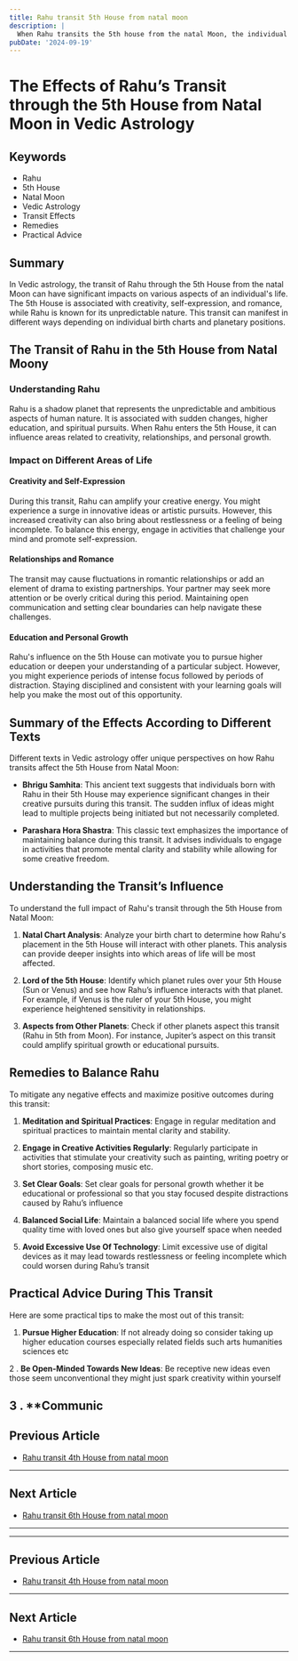 ```yaml
---
title: Rahu transit 5th House from natal moon
description: |
  When Rahu transits the 5th house from the natal Moon, the individual may face financial difficulties, health issues for children, and mental confusion. There is also a risk of loss of one or both parents and strained family relations.
pubDate: '2024-09-19'
---
```


# The Effects of Rahu’s Transit through the 5th House from Natal Moon in Vedic Astrology

## Keywords

- Rahu
- 5th House
- Natal Moon
- Vedic Astrology
- Transit Effects
- Remedies
- Practical Advice

## Summary

In Vedic astrology, the transit of Rahu through the 5th House from the natal Moon can have significant impacts on various aspects of an individual's life. The 5th House is associated with creativity, self-expression, and romance, while Rahu is known for its unpredictable nature. This transit can manifest in different ways depending on individual birth charts and planetary positions.

## The Transit of Rahu in the 5th House from Natal Moony

### Understanding Rahu

Rahu is a shadow planet that represents the unpredictable and ambitious aspects of human nature. It is associated with sudden changes, higher education, and spiritual pursuits. When Rahu enters the 5th House, it can influence areas related to creativity, relationships, and personal growth.

### Impact on Different Areas of Life

#### Creativity and Self-Expression
During this transit, Rahu can amplify your creative energy. You might experience a surge in innovative ideas or artistic pursuits. However, this increased creativity can also bring about restlessness or a feeling of being incomplete. To balance this energy, engage in activities that challenge your mind and promote self-expression.

#### Relationships and Romance
The transit may cause fluctuations in romantic relationships or add an element of drama to existing partnerships. Your partner may seek more attention or be overly critical during this period. Maintaining open communication and setting clear boundaries can help navigate these challenges.

#### Education and Personal Growth
Rahu's influence on the 5th House can motivate you to pursue higher education or deepen your understanding of a particular subject. However, you might experience periods of intense focus followed by periods of distraction. Staying disciplined and consistent with your learning goals will help you make the most out of this opportunity.

## Summary of the Effects According to Different Texts

Different texts in Vedic astrology offer unique perspectives on how Rahu transits affect the 5th House from Natal Moon:

- **Bhrigu Samhita**: This ancient text suggests that individuals born with Rahu in their 5th House may experience significant changes in their creative pursuits during this transit. The sudden influx of ideas might lead to multiple projects being initiated but not necessarily completed.
  
- **Parashara Hora Shastra**: This classic text emphasizes the importance of maintaining balance during this transit. It advises individuals to engage in activities that promote mental clarity and stability while allowing for some creative freedom.

## Understanding the Transit’s Influence

To understand the full impact of Rahu's transit through the 5th House from Natal Moon:

1. **Natal Chart Analysis**:
   Analyze your birth chart to determine how Rahu's placement in the 5th House will interact with other planets. This analysis can provide deeper insights into which areas of life will be most affected.

2. **Lord of the 5th House**:
   Identify which planet rules over your 5th House (Sun or Venus) and see how Rahu’s influence interacts with that planet. For example, if Venus is the ruler of your 5th House, you might experience heightened sensitivity in relationships.

3. **Aspects from Other Planets**:
   Check if other planets aspect this transit (Rahu in 5th from Moon). For instance, Jupiter’s aspect on this transit could amplify spiritual growth or educational pursuits.

## Remedies to Balance Rahu

To mitigate any negative effects and maximize positive outcomes during this transit:

1. **Meditation and Spiritual Practices**:
   Engage in regular meditation and spiritual practices to maintain mental clarity and stability.

2. **Engage in Creative Activities Regularly**:
   Regularly participate in activities that stimulate your creativity such as painting, writing poetry or short stories, composing music etc.

3. **Set Clear Goals**: 
    Set clear goals for personal growth whether it be educational or professional so that you stay focused despite distractions caused by Rahu’s influence

4. **Balanced Social Life**: 
    Maintain a balanced social life where you spend quality time with loved ones but also give yourself space when needed

5. **Avoid Excessive Use Of Technology**: 
    Limit excessive use of digital devices as it may lead towards restlessness or feeling incomplete which could worsen during Rahu’s transit

## Practical Advice During This Transit

Here are some practical tips to make the most out of this transit:

1. **Pursue Higher Education**: 
    If not already doing so consider taking up higher education courses especially related fields such arts humanities sciences etc

2 . **Be Open-Minded Towards New Ideas**: 
    Be receptive new ideas even those seem unconventional they might just spark creativity within yourself 

3 . **Communic
---

## Previous Article
- [Rahu transit 4th House from natal moon](200804_Rahu_transit_4th_House_from_natal_moon.md)

---

## Next Article
- [Rahu transit 6th House from natal moon](200806_Rahu_transit_6th_House_from_natal_moon.md)

---
---

## Previous Article
- [Rahu transit 4th House from natal moon](200804_Rahu_transit_4th_House_from_natal_moon.md)

---

## Next Article
- [Rahu transit 6th House from natal moon](200806_Rahu_transit_6th_House_from_natal_moon.md)

---
